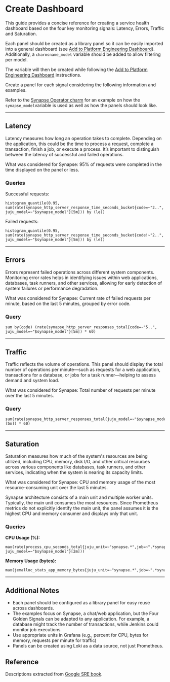 # Create Dashboard

This guide provides a concise reference for creating a service health dashboard based on the four key monitoring signals: Latency, Errors, Traffic and Saturation.

Each panel should be created as a library panel so it can be easily imported into a general dashboard (see [Add to Platform Engineering Dashboard](add-to-pe-dashboard)). Additionally, a `charmsname_model` variable should be added to allow filtering per model.

The variable will then be created while following the [Add to Platform Engineering Dashboard](add-to-pe-dashboard) instructions.

Create a panel for each signal considering the following information and examples.

Refer to the [Synapse Operator charm](https://github.com/canonical/synapse-operator/pull/702) for an example on how the `synapse_model`variable is used as well as how the panels should look like.

---

## Latency

Latency measures how long an operation takes to complete. Depending on the application, this could be the time to process a request, complete a transaction, finish a job, or execute a process. It’s important to distinguish between the latency of successful and failed operations.

What was considered for Synapse: 95% of requests were completed in the time displayed on the panel or less.

### Queries

Successful requests:

```promql
histogram_quantile(0.95, sum(rate(synapse_http_server_response_time_seconds_bucket{code=~"2..", juju_model=~"$synapse_model"}[5m])) by (le))
```

Failed requests:

```promql
histogram_quantile(0.95, sum(rate(synapse_http_server_response_time_seconds_bucket{code!~"2..", juju_model=~"$synapse_model"}[5m])) by (le))
```

---

## Errors

Errors represent failed operations across different system components. Monitoring error rates helps in identifying issues within web applications, databases, task runners, and other services, allowing for early detection of system failures or performance degradation.

What was considered for Synapse: Current rate of failed requests per minute, based on the last 5 minutes, grouped by error code.

### Query

```promql
sum by(code) (rate(synapse_http_server_responses_total{code=~"5..", juju_model=~"$synapse_model"}[5m]) * 60)
```

---

## Traffic

Traffic reflects the volume of operations. This panel should display the total number of operations per minute—such as requests for a web application, transactions for a database, or jobs for a task runner—helping to assess demand and system load.

What was considered for Synapse: Total number of requests per minute over the last 5 minutes.

### Query

```promql
sum(rate(synapse_http_server_responses_total{juju_model=~"$synapse_model"}[5m]) * 60)
```

---

## Saturation

Saturation measures how much of the system's resources are being utilized, including CPU, memory, disk I/O, and other critical resources across various components like databases, task runners, and other services, indicating when the system is nearing its capacity limits.

What was considered for Synapse: CPU and memory usage of the most resource-consuming unit over the last 5 minutes.

Synapse architecture consists of a main unit and multiple worker units. Typically, the main unit consumes the most resources. Since Prometheus metrics do not explicitly identify the main unit, the panel assumes it is the highest CPU and memory consumer and displays only that unit.

### Queries

**CPU Usage (%):**

```promql
max(rate(process_cpu_seconds_total{juju_unit=~"synapse.*",job=~".*synapse_application.*", juju_model=~"$synapse_model"}[2m]))
```

**Memory Usage (bytes):**

```promql
max(jemalloc_stats_app_memory_bytes{juju_unit=~"synapse.*",job=~".*synapse_application.*",juju_model=~"$synapse_model"})
```

---

## Additional Notes

- Each panel should be configured as a library panel for easy reuse across dashboards.
- The examples focus on Synapse, a chat/web application, but the Four Golden Signals can be adapted to any application. For example, a database might track the number of transactions, while Jenkins could monitor job executions.
- Use appropriate units in Grafana (e.g., percent for CPU, bytes for memory, requests per minute for traffic)
- Panels can be created using Loki as a data source, not just Prometheus.

## Reference

Descriptions extracted from [Google SRE book](https://sre.google/sre-book/monitoring-distributed-systems/#xref_monitoring_golden-signals).

